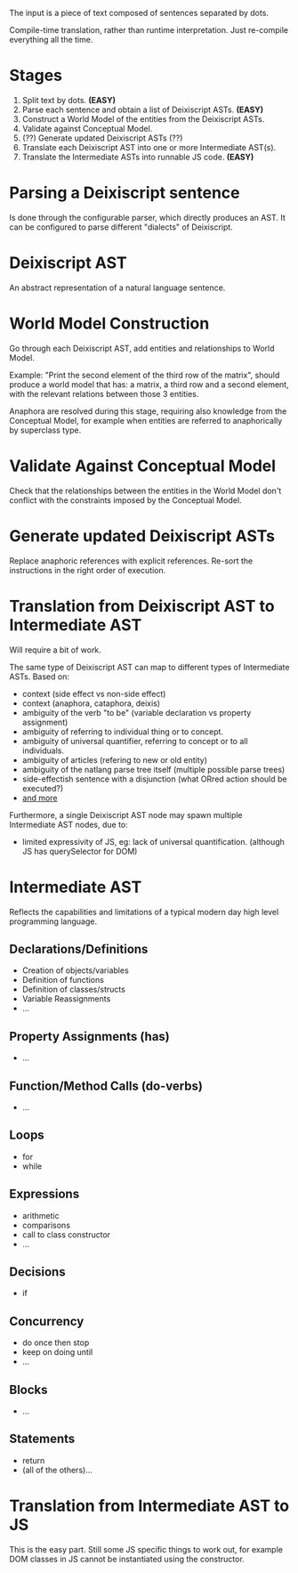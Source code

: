 The input is a piece of text composed of sentences separated by dots.

Compile-time translation, rather than runtime interpretation. Just re-compile everything all the time.

# Stages
1. Split text by dots. **(EASY)**
2. Parse each sentence and obtain a list of Deixiscript ASTs. **(EASY)**
3. Construct a World Model of the entities from the Deixiscript ASTs.
4. Validate against Conceptual Model.
4. (??) Generate updated Deixiscript ASTs (??)
5. Translate each Deixiscript AST into one or more Intermediate AST(s).
6. Translate the Intermediate ASTs into runnable JS code. **(EASY)**

# Parsing a Deixiscript sentence

Is done through the configurable parser, which directly produces an AST. It can be configured to parse different "dialects" of Deixiscript.

# Deixiscript AST

An abstract representation of a natural language sentence.

# World Model Construction

Go through each Deixiscript AST, add entities and relationships to World Model.

Example: "Print the second element of the third row of the matrix", should produce a world model that has: a matrix, a third row and a second element, with the relevant relations between those 3 entities.

Anaphora are resolved during this stage, requiring also knowledge from the Conceptual Model, for example when entities are referred to anaphorically by superclass type.

# Validate Against Conceptual Model

Check that the relationships between the entities in the World Model don't conflict with the constraints imposed by the Conceptual Model.

# Generate updated Deixiscript ASTs

Replace anaphoric references with explicit references. Re-sort the instructions in the right order of execution.


# Translation from Deixiscript AST to Intermediate AST

Will require a bit of work.

The same type of Deixiscript AST can map to different types of Intermediate ASTs. Based on:

* context (side effect vs non-side effect)
* context (anaphora, cataphora, deixis)
* ambiguity of the verb "to be" (variable declaration vs property assignment)
* ambiguity of referring to individual thing or to concept.
* ambiguity of universal quantifier, referring to concept or to all individuals.
* ambiguity of articles (refering to new or old entity)
* ambiguity of the natlang parse tree itself (multiple possible parse trees)
* side-effectish sentence with a disjunction (what ORred action should be executed?)
* [and more](./ambiguities.md)

Furthermore, a single Deixiscript AST node may spawn multiple Intermediate AST nodes, due to:

* limited expressivity of JS, eg: lack of universal quantification. (although JS has querySelector for DOM)

# Intermediate AST

Reflects the capabilities and limitations of a typical modern day high level programming language.

## Declarations/Definitions
* Creation of objects/variables
* Definition of functions
* Definition of classes/structs
* Variable Reassignments
* ...
## Property Assignments (has)
* ...
## Function/Method Calls (do-verbs)
* ...
## Loops
* for
* while
## Expressions
* arithmetic
* comparisons
* call to class constructor 
* ...
## Decisions
* if
## Concurrency
* do once then stop
* keep on doing until
* ...
## Blocks
* ...
## Statements
* return
* (all of the others)...

# Translation from Intermediate AST to JS

This is the easy part. Still some JS specific things to work out, for example DOM classes in JS cannot be instantiated using the constructor.

